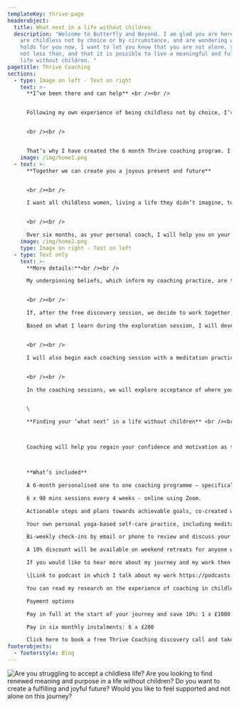 ```yaml
---
templateKey: thrive-page
headerobject:
  title: What next in a life without children
  description: "Welcome to Butterfly and Beyond. I am glad you are here.  If you
    are childless not by choice or by circumstance, and are wondering what life
    holds for you now, I want to let you know that you are not alone, you are
    not less than, and that it is possible to live a meaningful and fulfilled
    life without children. "
pagetitle: Thrive Coaching
sections:
  - type: Image on left - Text on right
    text: >-
      **I’ve been there and can help** <br /><br />


      Following my own experience of being childless not by choice, I’ve made it my purpose to transform other childless women’s experience of themselves as “not enough”. 


      <br /><br />


      That’s why I have created the 6 month Thrive coaching program. I have been in your shoes and I offer understanding, care and support.
    image: /img/home1.png
  - text: >-
      **Together we can create you a joyous present and future**


      <br /><br />

      I want all childless women, living a life they didn’t imagine, to see themselves as courageous and unlimited, with the freedom to create a joyous present and future.


      <br /><br />

      Over six months, as your personal coach, I will help you on your journey towards accepting and valuing yourself and creating new meaning and purpose in your life. Whatever this looks like for you, it will be a supportive, safe and nurturing space, holding you at its heart.
    image: /img/home2.png
    type: Image on right - Text on left
  - type: Text only
    text: >-
      **More details:**<br /><br />

      My underpinning beliefs, which inform my coaching practice, are that we all have potential within us, and we have self-determination. I believe that culturally constructed knowledge and values can be challenged, and new meaning made – leading to a shift in outlook and actions. This way I believe transformation is possible. 


      <br /><br />

      If, after the free discovery session, we decide to work together, in the first Thrive session we will explore where you are in your journey, the issues affecting you, and where you would like to get to. I will be supportive and empathetic, taking responsibility for building our relationship and the trust between us. You will be the centre of the coaching journey.

      Based on what I learn during the exploration session, I will develop some yoga-based practices to support you on your journey. These may include daily meditation and breathing practices to help with stress, anxiety, and self-compassion. 


      <br /><br />

      I will also begin each coaching session with a meditation practice, as preparation to help clear the busy chatter of the mind, and enable focus, clarity and presence during the coaching session to enhance your insights, learning and development. 


      <br /><br />

      In the coaching sessions, we will explore acceptance of where you currently are, and look at transforming what we can on the road ahead. We can discover different perspectives and options for a life without children, and this may involve challenging existing beliefs holding you back e.g. societal constructs and your own personal narrative. Together we will create actionable steps towards achievable goals, and the client’s your vision for your future.<br /><br />


      \

      **Finding your ‘what next’ in a life without children** <br /><br />



      Coaching will help you regain your confidence and motivation as together we look at where you are in life, and explore different perspectives and options to help you create a new path forward. Combining coaching with my work as a yoga teacher, I create effective nurturing strategies for both mind and body. The goal is to enable you to live a rewarding life, with optimism and joy.<br /><br />



      **What’s included**

      A 6-month personalised one to one coaching programme – specifically designed for you.

      6 x 90 mins sessions every 4 weeks - online using Zoom.

      Actionable steps and plans towards achievable goals, co-created with you, to build on your dreams.

      Your own personal yoga-based self-care practice, including meditation, breathing practices, and self-care techniques.

      Bi-weekly check-ins by email or phone to review and discuss your progress on the journey.

      A 10% discount will be available on weekend retreats for anyone who has completed the Thrive program.

      If you would like to hear more about my journey and my work then please click on link to the podcast below.

      \[Link to podcast in which I talk about my work https://podcasts.apple.com/gb/podcast/over-40-involuntary-childless-how-ive-thrived-regardless/id1225884321?i=1000514844738]

      You can read my research on the experience of coaching in childless women here. \[Link to https://radar.brookes.ac.uk/radar/items/00f8f6a9-2c25-4969-95d4-e115a9993d16/1/]

      Payment options

      Pay in full at the start of your journey and save 10%: 1 x £1080 (full price £1200)

      Pay in six monthly instalments: 6 x £200

      Click here to book a free Thrive Coaching discovery call and take the first step to creating a joyous present and future.
footerobjects:
  - footerstyle: Blog
---
```

![Are you struggling to accept a childless life? Are you looking to find renewed meaning and purpose in a life without children? Do you want to create a fulfilling and joyful future? Would you like to feel supported and not alone on this journey?](/img/screenshot-2021-08-05-184149.png "Questions")

<br /><br />